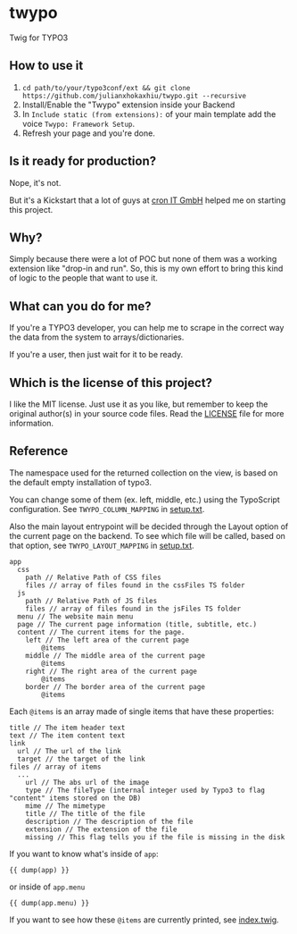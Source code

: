 twypo
=====

Twig for TYPO3

## How to use it
1. `cd path/to/your/typo3conf/ext && git clone https://github.com/julianxhokaxhiu/twypo.git --recursive`
2. Install/Enable the "Twypo" extension inside your Backend
3. In `Include static (from extensions):` of your main template add the voice `Twypo: Framework Setup`.
4. Refresh your page and you're done.

## Is it ready for production?
Nope, it's not.

But it's a Kickstart that a lot of guys at [cron IT GmbH](http://www.cron.eu) helped me on starting this project.

## Why?
Simply because there were a lot of POC but none of them was a working extension like "drop-in and run". So, this is my own effort to bring this kind of logic to the people that want to use it.

## What can you do for me?
If you're a TYPO3 developer, you can help me to scrape in the correct way the data from the system to arrays/dictionaries.

If you're a user, then just wait for it to be ready.

## Which is the license of this project?
I like the MIT license. Just use it as you like, but remember to keep the original author(s) in your source code files. Read the [LICENSE](https://github.com/julianxhokaxhiu/twypo/blob/master/LICENSE) file for more information.

## Reference

The namespace used for the returned collection on the view, is based on the default empty installation of typo3.

You can change some of them (ex. left, middle, etc.) using the TypoScript configuration. See `TWYPO_COLUMN_MAPPING` in [setup.txt](https://github.com/julianxhokaxhiu/twypo/blob/master/Configuration/TypoScript/setup.txt#L94).

Also the main layout entrypoint will be decided through the Layout option of the current page on the backend. To see which file will be called, based on that option, see `TWYPO_LAYOUT_MAPPING` in [setup.txt](https://github.com/julianxhokaxhiu/twypo/blob/master/Configuration/TypoScript/setup.txt#L105).

```
app
  css
    path // Relative Path of CSS files
    files // array of files found in the cssFiles TS folder
  js
    path // Relative Path of JS files
    files // array of files found in the jsFiles TS folder
  menu // The website main menu
  page // The current page information (title, subtitle, etc.)
  content // The current items for the page.
    left // The left area of the current page
    	@items
    middle // The middle area of the current page
    	@items
    right // The right area of the current page
    	@items
    border // The border area of the current page
    	@items
```

Each `@items` is an array made of single items that have these properties:
```
title // The item header text
text // The item content text
link
  url // The url of the link
  target // the target of the link
files // array of items
  ...
    url // The abs url of the image
    type // The fileType (internal integer used by Typo3 to flag "content" items stored on the DB)
    mime // The mimetype
    title // The title of the file
    description // The description of the file
    extension // The extension of the file
    missing // This flag tells you if the file is missing in the disk

```

If you want to know what's inside of `app`:

```
{{ dump(app) }}
```

or inside of `app.menu`

```
{{ dump(app.menu) }}
```

If you want to see how these `@items` are currently printed, see [index.twig](https://github.com/julianxhokaxhiu/twypo/blob/master/Resources/Private/Templates/index.twig).
